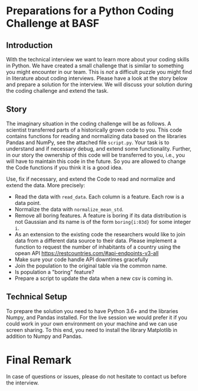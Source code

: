 # Preparations for a Python Coding Challenge at BASF

## Introduction

With the technical interview we want to learn more about your
coding skills in Python.
We have created a small challenge that is similar to something you might
encounter in our team. This is *not* a difficult puzzle you might find in literature about coding interviews. Please have a look at the story below and prepare a solution for the interview. 
We will discuss your solution during the coding challenge and extend the task. 

## Story

The imaginary situation in the coding challenge will be as follows.
A scientist transferred parts of a historically grown code to you. This code contains functions
for reading and normalizing data based on the libraries Pandas and NumPy, see the attached file `script.py`.
Your task is to understand and if necessary debug, and extend some functionality.
Further, in our story the ownership of this code will be transferred to you, i.e., you
will have to maintain this code in the future. So you are allowed to change the Code
functions if you think it is a good idea.

Use, fix if necessary, and extend the Code to read and normalize and extend the data. 
More precisely:

- Read the data with `read_data`. Each column is a feature. Each row is a
  data point.
- Normalize the data with `normalize_mean_std`.
- Remove all boring features. A feature is boring if its data distribution is not
  Gaussian and its name is of the form `boring{i:03d}` for some integer `i`. 
- As an extension to the existing code the researchers would like to join data from a different data source to their data. Please implement a function to request the number of inhabitants of a country using the opean API https://restcountries.com/#api-endpoints-v3-all
- Make sure your code handle API downtimes gracefully
- Join the population to the original table via the common name.
- Is population a "boring" feature?
- Prepare a script to update the data when a new csv is coming in.

 
## Technical Setup
 
To prepare the solution you need to have Python 3.6+ and the libraries Numpy, and Pandas installed.
For the live session we would prefer it if you could work in your own environment on your machine and we can use screen sharing. To this end, you need to install the library Matplotlib in addition to Numpy and Pandas.

# Final Remark

In case of questions or issues, please do not hesitate to contact us before the interview.
